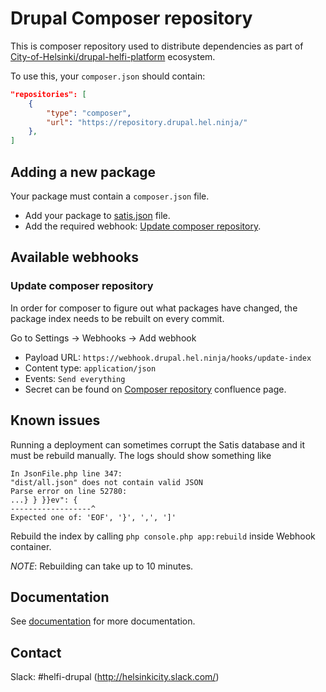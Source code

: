 # Drupal Composer repository

This is composer repository used to distribute dependencies as part of [City-of-Helsinki/drupal-helfi-platform](https://github.com/City-of-Helsinki/drupal-helfi-platform) ecosystem.

To use this, your `composer.json` should contain:

```json
"repositories": [
    {
        "type": "composer",
        "url": "https://repository.drupal.hel.ninja/"
    },
]
```

## Adding a new package 

Your package must contain a `composer.json` file.

- Add your package to [satis.json](/satis.json) file.
- Add the required webhook: [Update composer repository](#update-composer-repository).

## Available webhooks 

### Update composer repository

In order for composer to figure out what packages have changed, the package index needs to be rebuilt on every commit.

Go to Settings -> Webhooks -> Add webhook

- Payload URL: `https://webhook.drupal.hel.ninja/hooks/update-index`
- Content type: `application/json`
- Events: `Send everything`
- Secret can be found on [Composer repository](https://helsinkisolutionoffice.atlassian.net/wiki/spaces/HEL/pages/6501891919/Composer+repository) confluence page.

## Known issues

Running a deployment can sometimes corrupt the Satis database and it must be rebuild manually. The logs should show something like 

```
In JsonFile.php line 347:
"dist/all.json" does not contain valid JSON
Parse error on line 52780:
...} } }}ev": {
------------------^
Expected one of: 'EOF', '}', ',', ']'
```

Rebuild the index by calling `php console.php app:rebuild` inside Webhook container. 

_NOTE_: Rebuilding can take up to 10 minutes.

## Documentation

See [documentation](/documentation) for more documentation.

## Contact

Slack: #helfi-drupal (http://helsinkicity.slack.com/)
